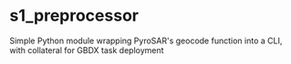 # s1_preprocessor
Simple Python module wrapping PyroSAR's geocode function into a CLI, with collateral for GBDX task deployment

